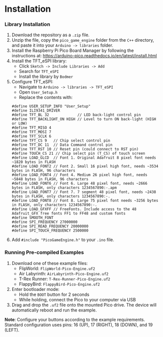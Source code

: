 # Installation

### Library Installation
1. Download the repository as a `.zip` file.
2. Unzip the file, copy the `pico_game_engine` folder from the `C++` directory, and paste it into your `Arduino -> libraries` folder.
3. Install the Raspberry Pi Pico Board Manager by following the instructions at: https://arduino-pico.readthedocs.io/en/latest/install.html
4. Install the TFT_eSPI library:
    - Click `Sketch -> Include Libraries -> Add`
    - Search for `TFT_eSPI`
    - Install the library by `Bodmer`
5. Configure TFT_eSPI:
    - Navigate to `Arduino -> libraries -> TFT_eSPI`
    - Open `User_Setup.h`
    - Replace the contents with:
     ```
     #define USER_SETUP_INFO "User_Setup"
     #define ILI9341_DRIVER
     #define TFT_BL 32             // LED back-light control pin
     #define TFT_BACKLIGHT_ON HIGH // Level to turn ON back-light (HIGH or LOW)
     #define TFT_MISO 4
     #define TFT_MOSI 7
     #define TFT_SCLK 6
     #define TFT_CS 9   // Chip select control pin
     #define TFT_DC 11  // Data Command control pin
     #define TFT_RST 10 // Reset pin (could connect to RST pin)
     #define TOUCH_CS 21 // Chip select pin (T_CS) of touch screen
     #define LOAD_GLCD  // Font 1. Original Adafruit 8 pixel font needs ~1820 bytes in FLASH
     #define LOAD_FONT2 // Font 2. Small 16 pixel high font, needs ~3534 bytes in FLASH, 96 characters
     #define LOAD_FONT4 // Font 4. Medium 26 pixel high font, needs ~5848 bytes in FLASH, 96 characters
     #define LOAD_FONT6 // Font 6. Large 48 pixel font, needs ~2666 bytes in FLASH, only characters 1234567890:-.apm
     #define LOAD_FONT7 // Font 7. 7 segment 48 pixel font, needs ~2438 bytes in FLASH, only characters 1234567890:-.
     #define LOAD_FONT8 // Font 8. Large 75 pixel font needs ~3256 bytes in FLASH, only characters 1234567890:-.
     #define LOAD_GFXFF // FreeFonts. Include access to the 48 Adafruit_GFX free fonts FF1 to FF48 and custom fonts
     #define SMOOTH_FONT
     #define SPI_FREQUENCY 27000000
     #define SPI_READ_FREQUENCY 20000000
     #define SPI_TOUCH_FREQUENCY 2500000
     ```
6. Add `#include "PicoGameEngine.h"` to your `.ino` file.

### Running Pre-compiled Examples
1. Download one of these example files:
    - FlipWorld: `FlipWorld-Pico-Engine.uf2`
    - Air Labyrinth: `AirLabyrinth-Pico-Engine.uf2`
    - T-Rex Runner: `T-Rex-Runner-Pico-Engine.uf2`
    - FlappyBird: `FlappyBird-Pico-Engine.uf2`
2. Enter bootloader mode:
    - Hold the `BOOT` button for 2 seconds
    - While holding, connect the Pico to your computer via USB
3. Drag and drop the `.uf2` file onto the mounted Pico drive. The device will automatically reboot and run the example.

**Note**: Configure your buttons according to the example requirements. Standard configuration uses pins: 16 (UP), 17 (RIGHT), 18 (DOWN), and 19 (LEFT).